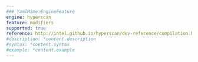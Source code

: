 ```yaml
---
### YamlMime:EngineFeature
engine: hyperscan
feature: modifiers
supported: true
reference: http://intel.github.io/hyperscan/dev-reference/compilation.html#pattern-support
#description: *content.description
#syntax: *content.syntax
#example: *content.example
---
```

